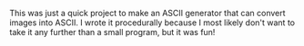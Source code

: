 This was just a quick project to make an ASCII generator that can convert images into ASCII.
I wrote it procedurally because I most likely don't want to take it any further than a small program, but it was fun!